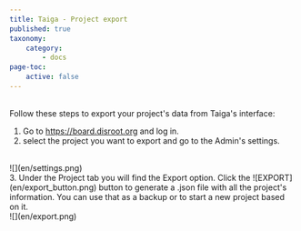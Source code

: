 ```yaml
---
title: Taiga - Project export
published: true
taxonomy:
    category:
        - docs
page-toc:
    active: false
---
```


<br>
Follow these steps to export your project's data from Taiga's interface:

1. Go to https://board.disroot.org and log in.
2. select the project you want to export and go to the Admin's settings.

<br>
![](en/settings.png)
<br>
3. Under the Project tab you will find the Export option. Click the ![EXPORT](en/export_button.png) button to generate a .json file with all the project's information. You can use that as a backup or to start a new project based on it.

<br>
![](en/export.png)
<br>
